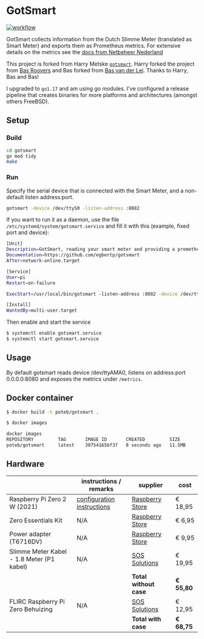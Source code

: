 # GotSmart

[![workflow](https://github.com/egbertp/gotsmart/workflows/goreleaser/badge.svg)](https://github.com/egbertp/gotsmart/releases)

GotSmart collects information from the Dutch Slimme Meter (translated as Smart Meter) and exports them as Prometheus metrics.
For extensive details on the metrics see the [docs from Netbeheer Nederland](https://www.netbeheernederland.nl/_upload/Files/Slimme_meter_15_a727fce1f1.pdf)

This project is forked from Harry Metske [`gotsmart`](https://github.com/metskem/gotsmart). Harry forked the project from [Bas Roovers](https://github.com/basroovers) and Bas forked from [Bas van der Lei](https://github.com/basvdlei/gotsmart). Thanks to Harry, Bas and Bas!

I upgraded to `go1.17` and am using go modules. I've configured a release pipeline that creates binaries for more platforms and architectures (amongst others FreeBSD).

## Setup

### Build

```sh
cd gotsmart
go mod tidy
make
```

### Run

Specify the serial device that is connected with the Smart Meter, and a non-default listen address:port.

```sh
gotsmart -device /dev/ttyS0 -listen-address :8082
```

If you want to run it as a daemon, use the file `/etc/systemd/system/gotsmart.service` and fill it with this (example, fixed port and device):

```sh
[Unit]
Description=GotSmart, reading your smart meter and providing a prometheus exporter endpoint
Documentation=https://github.com/egbertp/gotsmart
After=network-online.target

[Service]
User=pi
Restart=on-failure

ExecStart=/usr/local/bin/gotsmart -listen-address :8082 -device /dev/ttyUSB0

[Install]
WantedBy=multi-user.target
```

Then enable and start the service

```sh
$ systemctl enable gotsmart.service
$ systemctl start gotsmart.service
```

## Usage

By default gotsmart reads device /dev/ttyAMA0, listens on address:port 0.0.0.0:8080 and exposes the metrics under `/metrics`.

## Docker container

```sh
$ docker build -t poteb/gotsmart .

$ docker images

docker images
REPOSITORY         TAG       IMAGE ID       CREATED         SIZE
poteb/gotsmart     latest    30754165bf37   8 seconds ago   11.5MB
```

## Hardware

|                                           | instructions / remarks                                | supplier                                                                                                                        | cost        |
| ----------------------------------------- | ----------------------------------------------------- | ------------------------------------------------------------------------------------------------------------------------------- | ----------- |
| Raspberry Pi Zero 2 W (2021)              | [configuration instructions](Raspberry-Pi-Zero2-W.md) | [Raspberry Store](https://www.raspberrystore.nl/PrestaShop/raspberry-pi-zero-2/373-raspberry-pi-zero-2-2021-5056561800004.html) | € 18,95     |
| Zero Essentials Kit                       | N/A                                                   | [Raspberry Store](https://www.raspberrystore.nl/PrestaShop/raspberry-pi-zero-2/379-zero-essentials-kit.html)                    | € 6,95      |
| Power adapter (T6716DV)                   | N/A                                                   | [Raspberry Store](https://www.raspberrystore.nl/PrestaShop/raspberry-pi-v3-b-2018/248-micro-usb-stroomadapter-pi3.html)         | € 9,95      |
| Slimme Meter Kabel - 1.8 Meter (P1 kabel) | N/A                                                   | [SOS Solutions](https://www.sossolutions.nl/slimme-meter-kabel)                                                                 | € 19,95     |
|                                           |                                                       | **Total without case**                                                                                                          | **€ 55,80** |
| FLIRC Raspberry Pi Zero Behuizing         | N/A                                                   | [SOS Solutions](https://www.sossolutions.nl/flirc-raspberry-pi-zero-behuizing)                                                  | € 12,95     |
|                                           |                                                       | **Total with case**                                                                                                             | **€ 68,75** |
